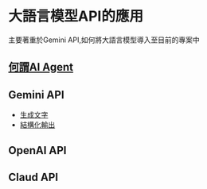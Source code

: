 # 大語言模型API的應用
主要著重於Gemini API,如何將大語言模型導入至目前的專案中

## [何謂AI Agent](./何謂AIAgent)

## Gemini API
- [生成文字](./Gemini/text_generation)
- [結構化輸出](./Gemini/structure_output)

## OpenAI API

## Claud API

